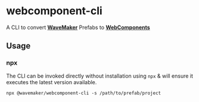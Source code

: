 # webcomponent-cli
A CLI to convert [**WaveMaker**](https://www.wavemakeronline.com/) Prefabs to [**WebComponents**](https://www.webcomponents.org/)

## Usage
### **npx**
The CLI can be invoked directly without installation using `npx` & 
will ensure it executes the latest version available.
```
npx @wavemaker/webcomponent-cli -s /path/to/prefab/project
```
